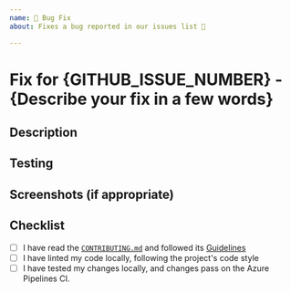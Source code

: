 ```yaml
---
name: 🐛 Bug Fix
about: Fixes a bug reported in our issues list 📕

---
```


# Fix for {GITHUB_ISSUE_NUMBER} - {Describe your fix in a few words}

## Description

<!--- Describe your changes in detail - how does it solve the problem? Do you
have any questions about your approach/places for future improvement? -->

## Testing

<!--- Describe in detail how your changes have been tested - were tests added
or changed? -->

## Screenshots (if appropriate)

<!--- If the bug report had a screenshot/could be reproduced visually,
please include a screenshot showing the fix. -->

## Checklist

<!--- If you have any questions, please reach out! We are here to help. -->

- [ ] I have read the [`CONTRIBUTING.md`](https://github.com/finos/perspective/blob/master/CONTRIBUTING.md) and followed its [Guidelines](https://github.com/finos/perspective/blob/master/CONTRIBUTING.md#guidelines)
- [ ] I have linted my code locally, following the project's code style
- [ ] I have tested my changes locally, and changes pass on the Azure Pipelines CI.
